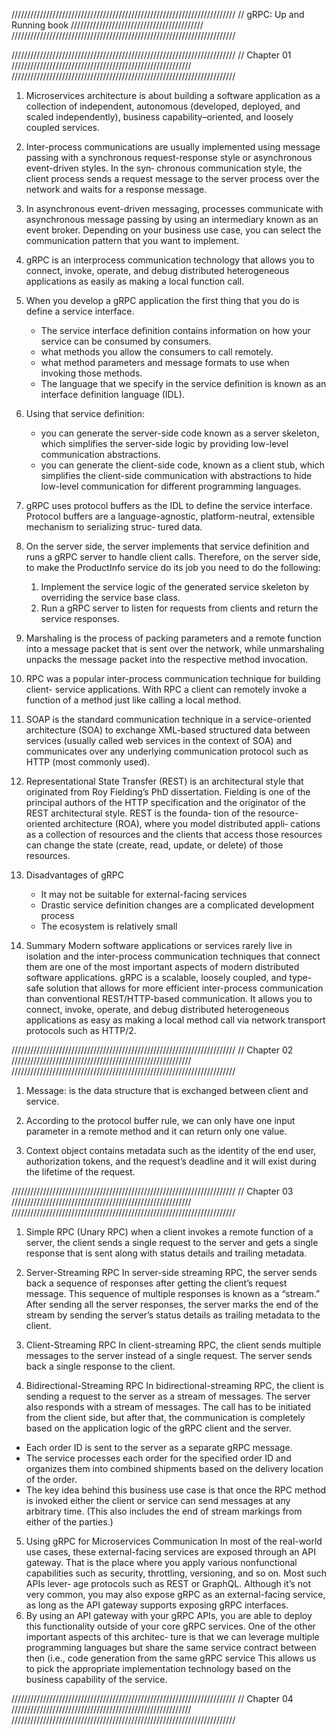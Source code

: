 ///////////////////////////////////////////////////////////////////////
// gRPC: Up and Running book //////////////////////////////////////////
///////////////////////////////////////////////////////////////////////



///////////////////////////////////////////////////////////////////////
// Chapter 01 /////////////////////////////////////////////////////////
///////////////////////////////////////////////////////////////////////

1. Microservices architecture is about building a software application
as a collection of independent, autonomous (developed, deployed,
and scaled independently), business capability–oriented, and
loosely coupled services.

2. Inter-process communications are usually implemented using message passing with a
synchronous request-response style or asynchronous event-driven styles. In the syn‐
chronous communication style, the client process sends a request message to the
server process over the network and waits for a response message.

3. In asynchronous event-driven messaging, processes communicate with asynchronous message
passing by using an intermediary known as an event broker. Depending on your business use
case, you can select the communication pattern that you want to implement.

4. gRPC is an interprocess communication technology that allows you to connect, invoke,
operate, and debug distributed heterogeneous applications as easily as making a local function call.

5. When you develop a gRPC application the first thing that you do is define a service
interface.
    - The service interface definition contains information on how your service
    can be consumed by consumers.
    - what methods you allow the consumers to call remotely.
    - what method parameters and message formats to use when invoking those
    methods.
    - The language that we specify in the service definition is known
    as an interface definition language (IDL).

6. Using that service definition:
    - you can generate the server-side code known as a server
    skeleton, which simplifies the server-side logic by providing low-level communication
    abstractions.
    - you can generate the client-side code, known as a client stub,
    which simplifies the client-side communication with abstractions to hide low-level
    communication for different programming languages.

7. gRPC uses protocol buffers as the IDL to define the service interface. Protocol buffers
are a language-agnostic, platform-neutral, extensible mechanism to serializing struc‐
tured data.

8. On the server side, the server implements that service definition and runs a gRPC
server to handle client calls. Therefore, on the server side, to make the ProductInfo
service do its job you need to do the following:
    1. Implement the service logic of the generated service skeleton by overriding the
    service base class.
    2. Run a gRPC server to listen for requests from clients and return the service
    responses.

9. Marshaling is the process of packing parameters and a remote function into a message
packet that is sent over the network,
while unmarshaling unpacks the message packet into the respective method invocation.

10. RPC was a popular inter-process communication technique for building client-
service applications. With RPC a client can remotely invoke a function of a method
just like calling a local method.

11. SOAP is the standard communication technique in a service-oriented architecture (SOA) to exchange XML-based structured data between services (usually called web services in the context of SOA) and communicates over any underlying communication protocol such as HTTP (most commonly used).

12. Representational State Transfer (REST) is an architectural style that originated from
Roy Fielding’s PhD dissertation. Fielding is one of the principal authors of the HTTP
specification and the originator of the REST architectural style. REST is the founda‐
tion of the resource-oriented architecture (ROA), where you model distributed appli‐
cations as a collection of resources and the clients that access those resources can
change the state (create, read, update, or delete) of those resources.

13. Disadvantages of gRPC
    - It may not be suitable for external-facing services
    - Drastic service definition changes are a complicated development process
    - The ecosystem is relatively small

14. Summary
    Modern software applications or services rarely live in isolation and the inter-process
    communication techniques that connect them are one of the most important aspects
    of modern distributed software applications. gRPC is a scalable, loosely coupled, and
    type-safe solution that allows for more efficient inter-process communication than
    conventional REST/HTTP-based communication. It allows you to connect, invoke,
    operate, and debug distributed heterogeneous applications as easy as making a local
    method call via network transport protocols such as HTTP/2.

///////////////////////////////////////////////////////////////////////
// Chapter 02 /////////////////////////////////////////////////////////
///////////////////////////////////////////////////////////////////////

1. Message: is the data structure that is exchanged between client and service.

2. According to the protocol buffer rule, we can only have one
   input parameter in a remote method and it can return only one value.

3. Context object contains metadata such as the identity of the end user,
   authorization tokens, and the request’s deadline and it will exist during the lifetime of the request.

///////////////////////////////////////////////////////////////////////
// Chapter 03 /////////////////////////////////////////////////////////
///////////////////////////////////////////////////////////////////////

1. Simple RPC (Unary RPC)
   when a client invokes a remote function of a server, the client sends a single request
   to the server and gets a single response that is sent along with status details and trailing metadata.

2. Server-Streaming RPC
   In server-side streaming RPC, the server sends back a sequence of responses after getting the client’s request message.
   This sequence of multiple responses is known as a “stream.” After sending all the
   server responses, the server marks the end of the stream by sending the server’s status
   details as trailing metadata to the client.

3. Client-Streaming RPC
   In client-streaming RPC, the client sends multiple messages to the server instead of a
   single request. The server sends back a single response to the client.

4. Bidirectional-Streaming RPC
    In bidirectional-streaming RPC, the client is sending a request to the server as a
    stream of messages. The server also responds with a stream of messages. The call has
    to be initiated from the client side, but after that, the communication is completely
    based on the application logic of the gRPC client and the server.
- Each order ID is sent to the server as a separate gRPC message.
- The service processes each order for the specified order ID and organizes them
  into combined shipments based on the delivery location of the order.
- The key idea behind this business use case is that once the RPC method is invoked
  either the client or service can send messages at any arbitrary time. (This also
  includes the end of stream markings from either of the parties.)

5. Using gRPC for Microservices Communication
    In most of the real-world use cases, these external-facing services are exposed
    through an API gateway. That is the place where you apply various nonfunctional
    capabilities such as security, throttling, versioning, and so on. Most such APIs lever‐
    age protocols such as REST or GraphQL. Although it’s not very common, you may
    also expose gRPC as an external-facing service, as long as the API gateway supports
    exposing gRPC interfaces.
6. By using an API gateway with your gRPC APIs, you are able to deploy this functionality
    outside of your core gRPC services. One of the other important aspects of this architec‐
    ture is that we can leverage multiple programming languages but share the same
    service contract between then (i.e., code generation from the same gRPC service
    This allows us to pick the appropriate implementation technology based
    on the business capability of the service.

///////////////////////////////////////////////////////////////////////
// Chapter 04 /////////////////////////////////////////////////////////
///////////////////////////////////////////////////////////////////////
